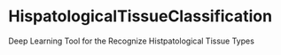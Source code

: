 # HispatologicalTissueClassification
Deep Learning Tool for the Recognize Histpatological Tissue Types
